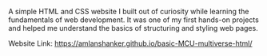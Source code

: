 A simple HTML and CSS website I built out of curiosity while learning the fundamentals of web development. It was one of my first hands-on projects and helped me understand the basics of structuring and styling web pages.

Website Link: https://amlanshanker.github.io/basic-MCU-multiverse-html/
